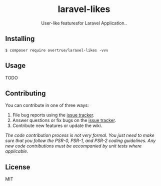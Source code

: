 <h1 align="center"> laravel-likes </h1>

<p align="center"> User-like featuresfor Laravel Application..</p>


## Installing

```shell
$ composer require overtrue/laravel-likes -vvv
```

## Usage

TODO

## Contributing

You can contribute in one of three ways:

1. File bug reports using the [issue tracker](https://github.com/overtrue/laravel-likes/issues).
2. Answer questions or fix bugs on the [issue tracker](https://github.com/overtrue/laravel-likes/issues).
3. Contribute new features or update the wiki.

_The code contribution process is not very formal. You just need to make sure that you follow the PSR-0, PSR-1, and PSR-2 coding guidelines. Any new code contributions must be accompanied by unit tests where applicable._

## License

MIT
